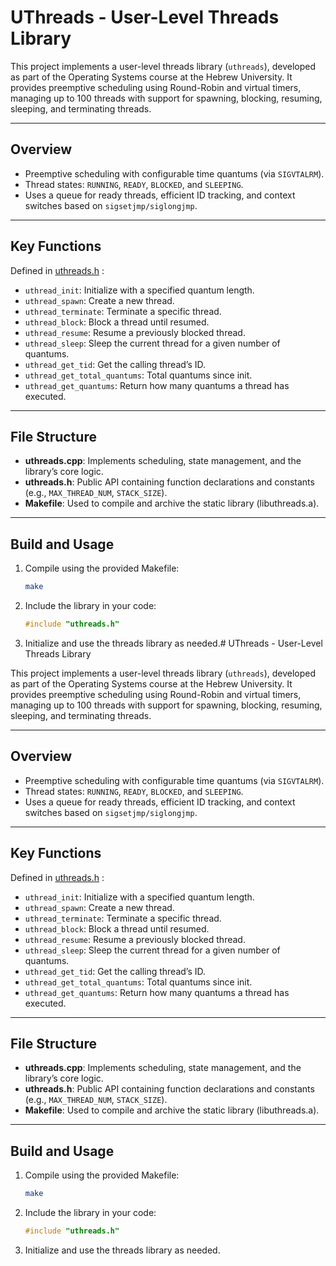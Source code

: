 
# UThreads - User-Level Threads Library

This project implements a user-level threads library (`uthreads`), developed as part of the Operating Systems course at the Hebrew University. It provides preemptive scheduling using Round-Robin and virtual timers, managing up to 100 threads with support for spawning, blocking, resuming, sleeping, and terminating threads.

---

## Overview

- Preemptive scheduling with configurable time quantums (via `SIGVTALRM`).  
- Thread states: `RUNNING`, `READY`, `BLOCKED`, and `SLEEPING`.  
- Uses a queue for ready threads, efficient ID tracking, and context switches based on `sigsetjmp/siglongjmp`.

---

## Key Functions

Defined in [uthreads.h](uthreads.h) :  
- `uthread_init`: Initialize with a specified quantum length.  
- `uthread_spawn`: Create a new thread.  
- `uthread_terminate`: Terminate a specific thread.  
- `uthread_block`: Block a thread until resumed.  
- `uthread_resume`: Resume a previously blocked thread.  
- `uthread_sleep`: Sleep the current thread for a given number of quantums.  
- `uthread_get_tid`: Get the calling thread’s ID.  
- `uthread_get_total_quantums`: Total quantums since init.  
- `uthread_get_quantums`: Return how many quantums a thread has executed.

---

## File Structure

- **uthreads.cpp**: Implements scheduling, state management, and the library’s core logic.  
- **uthreads.h**: Public API containing function declarations and constants (e.g., `MAX_THREAD_NUM`, `STACK_SIZE`).  
- **Makefile**: Used to compile and archive the static library (libuthreads.a).

---

## Build and Usage

1. Compile using the provided Makefile:
   ```bash
   make
   ```  
2. Include the library in your code:
   ```c
   #include "uthreads.h"
   ```
3. Initialize and use the threads library as needed.# UThreads - User-Level Threads Library

This project implements a user-level threads library (`uthreads`), developed as part of the Operating Systems course at the Hebrew University. It provides preemptive scheduling using Round-Robin and virtual timers, managing up to 100 threads with support for spawning, blocking, resuming, sleeping, and terminating threads.

---

## Overview

- Preemptive scheduling with configurable time quantums (via `SIGVTALRM`).  
- Thread states: `RUNNING`, `READY`, `BLOCKED`, and `SLEEPING`.  
- Uses a queue for ready threads, efficient ID tracking, and context switches based on `sigsetjmp/siglongjmp`.

---

## Key Functions

Defined in [uthreads.h](uthreads.h) :  
- `uthread_init`: Initialize with a specified quantum length.  
- `uthread_spawn`: Create a new thread.  
- `uthread_terminate`: Terminate a specific thread.  
- `uthread_block`: Block a thread until resumed.  
- `uthread_resume`: Resume a previously blocked thread.  
- `uthread_sleep`: Sleep the current thread for a given number of quantums.  
- `uthread_get_tid`: Get the calling thread’s ID.  
- `uthread_get_total_quantums`: Total quantums since init.  
- `uthread_get_quantums`: Return how many quantums a thread has executed.

---

## File Structure

- **uthreads.cpp**: Implements scheduling, state management, and the library’s core logic.  
- **uthreads.h**: Public API containing function declarations and constants (e.g., `MAX_THREAD_NUM`, `STACK_SIZE`).  
- **Makefile**: Used to compile and archive the static library (libuthreads.a).

---

## Build and Usage

1. Compile using the provided Makefile:
   ```bash
   make
   ```  
2. Include the library in your code:
   ```c
   #include "uthreads.h"
   ```
3. Initialize and use the threads library as needed.
